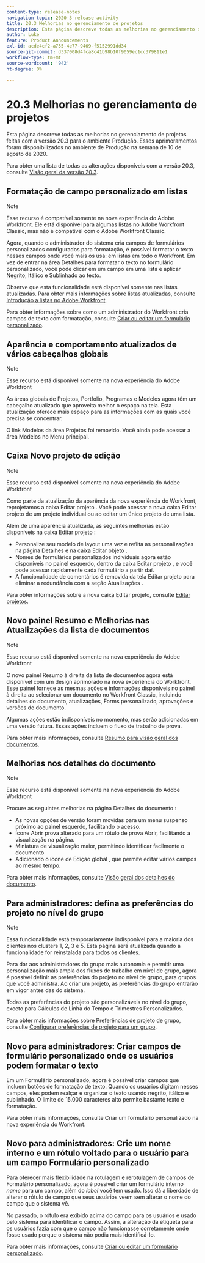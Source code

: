 ```yaml
---
content-type: release-notes
navigation-topic: 2020-3-release-activity
title: 20.3 Melhorias no gerenciamento de projetos
description: Esta página descreve todas as melhorias no gerenciamento de projetos feitas com a versão 20.3 para o ambiente Produção. Esses aprimoramentos foram disponibilizados no ambiente de Produção na semana de 10 de agosto de 2020.
author: Luke
feature: Product Announcements
exl-id: acde4cf2-a755-4e77-9469-f5152991dd34
source-git-commit: d337008d4fca8c41b98b10f9059ec1cc379811e1
workflow-type: tm+mt
source-wordcount: '942'
ht-degree: 0%

---
```


# 20.3 Melhorias no gerenciamento de projetos

Esta página descreve todas as melhorias no gerenciamento de projetos feitas com a versão 20.3 para o ambiente Produção. Esses aprimoramentos foram disponibilizados no ambiente de Produção na semana de 10 de agosto de 2020.

Para obter uma lista de todas as alterações disponíveis com a versão 20.3, consulte [Visão geral da versão 20.3](../../../product-announcements/product-releases/20.3-release-activity/20.3-release-overview.md).

## Formatação de campo personalizado em listas

>[!NOTE]
>
>Esse recurso é compatível somente na nova experiência do Adobe Workfront. Ele está disponível para algumas listas no Adobe Workfront Classic, mas não é compatível com o Adobe Workfront Classic.

Agora, quando o administrador do sistema cria campos de formulários personalizados configurados para formatação, é possível formatar o texto nesses campos onde você mais os usa: em listas em todo o Workfront. Em vez de entrar na área Detalhes para formatar o texto no formulário personalizado, você pode clicar em um campo em uma lista e aplicar Negrito, Itálico e Sublinhado ao texto.

Observe que esta funcionalidade está disponível somente nas listas atualizadas. Para obter mais informações sobre listas atualizadas, consulte [Introdução a listas no Adobe Workfront](../../../workfront-basics/navigate-workfront/use-lists/view-items-in-a-list.md).

Para obter informações sobre como um administrador do Workfront cria campos de texto com formatação, consulte [Criar ou editar um formulário personalizado](../../../administration-and-setup/customize-workfront/create-manage-custom-forms/create-or-edit-a-custom-form.md).

## Aparência e comportamento atualizados de vários cabeçalhos globais

>[!NOTE]
>
>Esse recurso está disponível somente na nova experiência do Adobe Workfront

As áreas globais de Projetos, Portfolio, Programas e Modelos agora têm um cabeçalho atualizado que aproveita melhor o espaço na tela. Esta atualização oferece mais espaço para as informações com as quais você precisa se concentrar.

O link Modelos da área Projetos foi removido. Você ainda pode acessar a área Modelos no Menu principal.

## Caixa Novo projeto de edição

>[!NOTE]
>
>Esse recurso está disponível somente na nova experiência do Adobe Workfront

Como parte da atualização da aparência da nova experiência do Workfront, reprojetamos a caixa Editar projeto . Você pode acessar a nova caixa Editar projeto de um projeto individual ou ao editar um único projeto de uma lista.

Além de uma aparência atualizada, as seguintes melhorias estão disponíveis na caixa Editar projeto :

* Personalize seu modelo de layout uma vez e reflita as personalizações na página Detalhes e na caixa Editar objeto .
* Nomes de formulários personalizados individuais agora estão disponíveis no painel esquerdo, dentro da caixa Editar projeto , e você pode acessar rapidamente cada formulário a partir daí.
* A funcionalidade de comentários é removida da tela Editar projeto para eliminar a redundância com a seção Atualizações .

<!--
<p data-mc-conditions="QuicksilverOrClassic.Draft mode">For information about the new Edit Box box, see "New Edit Object box" (NEW ARTICLE, LINK LATER!!).</p>
-->

Para obter informações sobre a nova caixa Editar projeto, consulte [Editar projetos](../../../manage-work/projects/manage-projects/edit-projects.md).

## Novo painel Resumo e Melhorias nas Atualizações da lista de documentos

>[!NOTE]
>
>Esse recurso está disponível somente na nova experiência do Adobe Workfront

O novo painel Resumo à direita da lista de documentos agora está disponível com um design aprimorado na nova experiência do Workfront. Esse painel fornece as mesmas ações e informações disponíveis no painel à direita ao selecionar um documento no Workfront Classic, incluindo detalhes do documento, atualizações, Forms personalizado, aprovações e versões de documento.

Algumas ações estão indisponíveis no momento, mas serão adicionadas em uma versão futura. Essas ações incluem o fluxo de trabalho de prova.

Para obter mais informações, consulte [Resumo para visão geral dos documentos](../../../documents/managing-documents/summary-for-documents.md).

## Melhorias nos detalhes do documento

>[!NOTE]
>
>Esse recurso está disponível somente na nova experiência do Adobe Workfront

Procure as seguintes melhorias na página Detalhes do documento :

* As novas opções de versão foram movidas para um menu suspenso próximo ao painel esquerdo, facilitando o acesso.
* Ícone Abrir prova alterado para um rótulo de prova Abrir, facilitando a visualização na página.
* Miniatura de visualização maior, permitindo identificar facilmente o documento
* Adicionado o ícone de Edição global , que permite editar vários campos ao mesmo tempo.

Para obter mais informações, consulte [Visão geral dos detalhes do documento](../../../documents/managing-documents/document-details-overview.md).

## Para administradores: defina as preferências do projeto no nível do grupo

>[!NOTE]
>
>Essa funcionalidade está temporariamente indisponível para a maioria dos clientes nos clusters 1, 2, 3 e 5. Esta página será atualizada quando a funcionalidade for reinstalada para todos os clientes.

Para dar aos administradores do grupo mais autonomia e permitir uma personalização mais ampla dos fluxos de trabalho em nível de grupo, agora é possível definir as preferências do projeto no nível de grupo, para grupos que você administra. Ao criar um projeto, as preferências do grupo entrarão em vigor antes das do sistema.

Todas as preferências do projeto são personalizáveis no nível do grupo, exceto para Cálculos de Linha do Tempo e Trimestres Personalizados.

Para obter mais informações sobre Preferências de projeto de grupo, consulte [Configurar preferências de projeto para um grupo](../../../administration-and-setup/manage-groups/create-and-manage-groups/configure-project-preferences-group.md).

## Novo para administradores: Criar campos de formulário personalizado onde os usuários podem formatar o texto

Em um Formulário personalizado, agora é possível criar campos que incluem botões de formatação de texto. Quando os usuários digitam nesses campos, eles podem realçar e organizar o texto usando negrito, itálico e sublinhado. O limite de 15.000 caracteres alto permite bastante texto e formatação.

Para obter mais informações, consulte Criar um formulário personalizado na nova experiência do Workfront.

## Novo para administradores: Crie um nome interno e um rótulo voltado para o usuário para um campo Formulário personalizado

Para oferecer mais flexibilidade na rotulagem e rerotulagem de campos de Formulário personalizado, agora é possível criar um formulário interno *name* para um campo, além do *label* você tem usado. Isso dá a liberdade de alterar o rótulo de campo que seus usuários veem sem alterar o nome do campo que o sistema vê.

No passado, o rótulo era exibido acima do campo para os usuários e usado pelo sistema para identificar o campo. Assim, a alteração da etiqueta para os usuários fazia com que o campo não funcionasse corretamente onde fosse usado porque o sistema não podia mais identificá-lo.

Para obter mais informações, consulte [Criar ou editar um formulário personalizado](../../../administration-and-setup/customize-workfront/create-manage-custom-forms/create-or-edit-a-custom-form.md).

